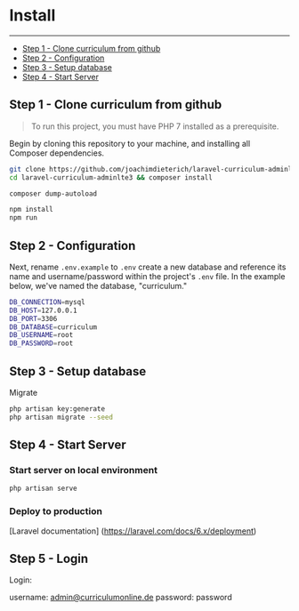 # Install

---

- [Step 1 - Clone curriculum from github](#section-1)
- [Step 2 - Configuration](#section-2)
- [Step 3 - Setup database](#section-3)
- [Step 4 - Start Server](#section-4)

<a name="section-1"></a>
## Step 1 - Clone curriculum from github

> To run this project, you must have PHP 7 installed as a prerequisite.

Begin by cloning this repository to your machine, and installing all Composer dependencies.

```bash
git clone https://github.com/joachimdieterich/laravel-curriculum-adminlte3.git
cd laravel-curriculum-adminlte3 && composer install

composer dump-autoload

npm install
npm run
```

<a name="section-2"></a>
## Step 2 - Configuration

Next, rename `.env.example` to `.env` create a new database and reference its name and username/password within the project's `.env` file. In the example below, we've named the database, "curriculum."

```bash
DB_CONNECTION=mysql
DB_HOST=127.0.0.1
DB_PORT=3306
DB_DATABASE=curriculum
DB_USERNAME=root
DB_PASSWORD=root
```

<a name="section-3"></a>
## Step 3 - Setup database

Migrate

```bash
php artisan key:generate
php artisan migrate --seed
``` 

<a name="section-4"></a>
## Step 4 - Start Server


### Start server on local environment

```bash
php artisan serve
``` 

### Deploy to production
[Laravel documentation] (https://laravel.com/docs/6.x/deployment)

<a name="section-5"></a>
## Step 5 - Login

Login:

username: admin@curriculumonline.de
password: password